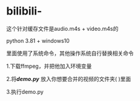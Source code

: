 # bilibili-
这个针对缓存文件是audio.m4s + video.m4s的

python 3.81 + windows10 

里面使用了系统命令，其他操作系统自行替换相关命令

1.下载ffmpeg，并把他加入环境变量 

2.将***demo.py*** 放入你想要合并的视频的文件夹( )里面

3.执行demo.py
